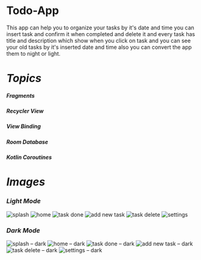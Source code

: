 
# Todo-App
This app can help you to organize your tasks by it's date and time
you can insert task and confirm it when completed and delete it and every task has title and description which show when you click on task and you can see your old tasks by it's inserted date and time also you can convert the app them to night or light.

# ***Topics***
##### Fragments
##### Recycler View
##### View Binding
##### Room Database
##### Kotlin Coroutines



# ***Images***


### ***Light Mode***
![splash](https://github.com/MYehia0/Todo/assets/115104487/adef39b8-5c77-4ea8-b1a9-3bd817d1481f)
![home](https://github.com/MYehia0/Todo/assets/115104487/ae4b11b7-ac79-4baa-b2f1-9aaa7b07ae38)
![task done](https://github.com/MYehia0/Todo/assets/115104487/5dc87b1d-3b53-4e15-ba6c-02f85ac13a1a)
![add new task](https://github.com/MYehia0/Todo/assets/115104487/b08481bb-6835-4e60-ac2b-16a7251836e5)
![task delete](https://github.com/MYehia0/Todo/assets/115104487/5ac2bf8a-c8ee-4fc1-8f7d-39d32a77ec25)
![settings](https://github.com/MYehia0/Todo/assets/115104487/1a282125-b8cf-4873-a579-1e059959fad3)


### ***Dark Mode***
![splash – dark](https://github.com/MYehia0/Todo/assets/115104487/a8f47953-32a8-4879-8bcc-fea544c7e55e)
![home – dark](https://github.com/MYehia0/Todo/assets/115104487/9b3d546d-5127-467a-b466-259fb20aba78)
![task done – dark](https://github.com/MYehia0/Todo/assets/115104487/8be94f6d-7574-4cff-b196-7b218f36ccfc)
![add new task – dark](https://github.com/MYehia0/Todo/assets/115104487/24ca34fd-4588-46e5-b8c7-92355fe051b9)
![task delete – dark](https://github.com/MYehia0/Todo/assets/115104487/30bebbcc-175b-4fd4-93df-1f2e89e4f8ff)
![settings – dark](https://github.com/MYehia0/Todo/assets/115104487/fc7b16fd-170c-43e4-9e1b-37841a095b60)
